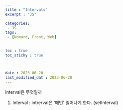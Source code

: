 ```yaml
---
title : "Intervals"
excerpt : "JS"

categories: 
 - JS
tags: 
 - [Nomard, Front, Web]

 
toc : true
toc_sticky : true



date : 2023-06-20
last_modified_dat : 2023-06-20
---
```

<div class='notice--info' markdown='1'>
Interval은 무엇일까
</div>

1. Interval : intrerval은 '매번' 일어나게 한다. (setInterval)
